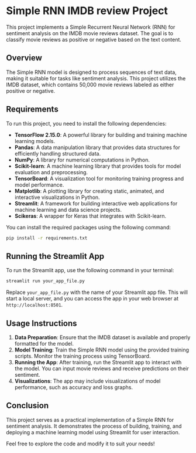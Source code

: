 # Simple RNN IMDB review Project

This project implements a Simple Recurrent Neural Network (RNN) for sentiment analysis on the IMDB movie reviews dataset. The goal is to classify movie reviews as positive or negative based on the text content.

## Overview

The Simple RNN model is designed to process sequences of text data, making it suitable for tasks like sentiment analysis. This project utilizes the IMDB dataset, which contains 50,000 movie reviews labeled as either positive or negative.

## Requirements

To run this project, you need to install the following dependencies:

- **TensorFlow 2.15.0**: A powerful library for building and training machine learning models.
- **Pandas**: A data manipulation library that provides data structures for efficiently handling structured data.
- **NumPy**: A library for numerical computations in Python.
- **Scikit-learn**: A machine learning library that provides tools for model evaluation and preprocessing.
- **TensorBoard**: A visualization tool for monitoring training progress and model performance.
- **Matplotlib**: A plotting library for creating static, animated, and interactive visualizations in Python.
- **Streamlit**: A framework for building interactive web applications for machine learning and data science projects.
- **Scikeras**: A wrapper for Keras that integrates with Scikit-learn.

You can install the required packages using the following command:

```bash
pip install -r requirements.txt
```

## Running the Streamlit App

To run the Streamlit app, use the following command in your terminal:

```bash
streamlit run your_app_file.py
```

Replace `your_app_file.py` with the name of your Streamlit app file. This will start a local server, and you can access the app in your web browser at `http://localhost:8501`.

## Usage Instructions

1. **Data Preparation**: Ensure that the IMDB dataset is available and properly formatted for the model.
2. **Model Training**: Train the Simple RNN model using the provided training scripts. Monitor the training process using TensorBoard.
3. **Running the App**: After training, run the Streamlit app to interact with the model. You can input movie reviews and receive predictions on their sentiment.
4. **Visualizations**: The app may include visualizations of model performance, such as accuracy and loss graphs.

## Conclusion

This project serves as a practical implementation of a Simple RNN for sentiment analysis. It demonstrates the process of building, training, and deploying a machine learning model using Streamlit for user interaction.

Feel free to explore the code and modify it to suit your needs!
